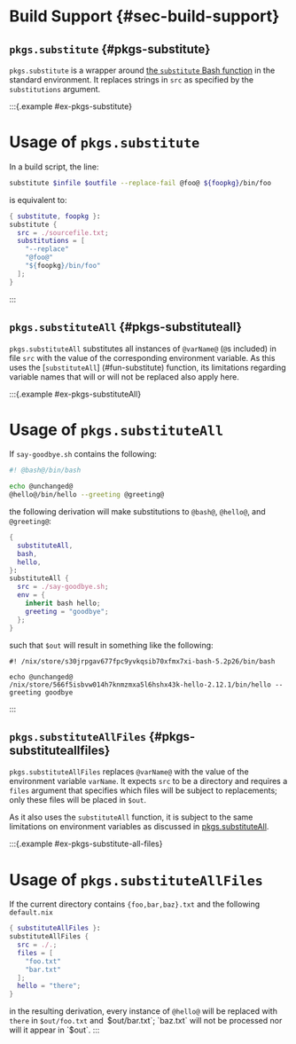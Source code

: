 # Build Support {#sec-build-support}

## `pkgs.substitute` {#pkgs-substitute}

`pkgs.substitute` is a wrapper around [the `substitute` Bash function](#fun-substitute) in the standard environment.
It replaces strings in `src` as specified by the `substitutions` argument.


:::{.example #ex-pkgs-substitute}
# Usage of `pkgs.substitute`

In a build script, the line:

```bash
substitute $infile $outfile --replace-fail @foo@ ${foopkg}/bin/foo
```

is equivalent to:

```nix
{ substitute, foopkg }:
substitute {
  src = ./sourcefile.txt;
  substitutions = [
    "--replace"
    "@foo@"
    "${foopkg}/bin/foo"
  ];
}
```
:::

## `pkgs.substituteAll` {#pkgs-substituteall}

`pkgs.substituteAll` substitutes all instances of `@varName@` (`@`s included) in file `src` with the value of the corresponding environment variable.
As this uses the [`substituteAll`] (#fun-substitute) function, its limitations regarding variable names that will or will not be replaced also apply here.

:::{.example #ex-pkgs-substituteAll}
# Usage of `pkgs.substituteAll`

If `say-goodbye.sh` contains the following:

```bash
#! @bash@/bin/bash

echo @unchanged@
@hello@/bin/hello --greeting @greeting@
```

the following derivation will make substitutions to `@bash@`, `@hello@`, and `@greeting@`:

```nix
{
  substituteAll,
  bash,
  hello,
}:
substituteAll {
  src = ./say-goodbye.sh;
  env = {
    inherit bash hello;
    greeting = "goodbye";
  };
}
```

such that `$out` will result in something like the following:

```
#! /nix/store/s30jrpgav677fpc9yvkqsib70xfmx7xi-bash-5.2p26/bin/bash

echo @unchanged@
/nix/store/566f5isbvw014h7knmzmxa5l6hshx43k-hello-2.12.1/bin/hello --greeting goodbye
```
:::

## `pkgs.substituteAllFiles` {#pkgs-substituteallfiles}

`pkgs.substituteAllFiles` replaces `@varName@` with the value of the environment variable `varName`.
It expects `src` to be a directory and requires a `files` argument that specifies which files will be subject to replacements; only these files will be placed in `$out`.

As it also uses the `substituteAll` function, it is subject to the same limitations on environment variables as discussed in [pkgs.substituteAll](#pkgs-substituteall).

:::{.example #ex-pkgs-substitute-all-files}
# Usage of `pkgs.substituteAllFiles`

If the current directory contains `{foo,bar,baz}.txt` and the following `default.nix`

```nix
{ substituteAllFiles }:
substituteAllFiles {
  src = ./.;
  files = [
    "foo.txt"
    "bar.txt"
  ];
  hello = "there";
}
```

in the resulting derivation, every instance of `@hello@` will be replaced with `there` in `$out/foo.txt` and` `$out/bar.txt`; `baz.txt` will not be processed nor will it appear in `$out`.
:::
